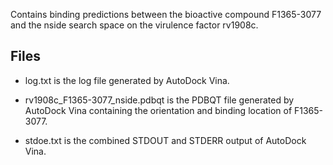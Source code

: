 Contains binding predictions between the bioactive compound F1365-3077 and the nside search space on the virulence factor rv1908c.

## Files

- log.txt is the log file generated by AutoDock Vina.

- rv1908c_F1365-3077_nside.pdbqt is the PDBQT file generated by AutoDock Vina containing the orientation and binding location of F1365-3077.

- stdoe.txt is the combined STDOUT and STDERR output of AutoDock Vina.


